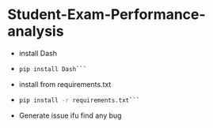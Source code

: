 # Student-Exam-Performance-analysis

- install Dash
- ```bash
  pip install Dash```

- install from requirements.txt
- ```bash
  pip install -r requirements.txt```

- Generate issue ifu find any bug
